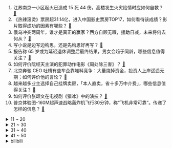 1. 江苏南京一小区起火已造成 15 死 44 伤，高楼发生火灾险情时应如何自救？ [:link:](https://www.zhihu.com/question/645650955)
2. 《热辣滚烫》票房超31.14亿，进入中国影史票房TOP17，如何看待该成绩？影片取得成功的因素有哪些？ [:link:](https://www.zhihu.com/question/645499882)
3. 俄乌冲突两周年，谁才是真正的赢家？西方自顾无暇，援助日减，未来将何去何从？ [:link:](https://www.zhihu.com/question/645690376)
4. 写小说是边写边构思，还是先构思好再写？ [:link:](https://www.zhihu.com/question/640080497)
5. 报告称 65 岁或为延迟退休调整后最终结果，男女会趋于同龄，哪些信息值得关注？ [:link:](https://www.zhihu.com/question/645685254)
6. 如何评价阮经天主演的犯罪动作电影《周处除三害》？ [:link:](https://www.zhihu.com/question/645672207)
7. 北京奔驰 CEO 吐槽有些车企靠堆料竞争：大量烧掉资金，投资人上岸遥遥无期；如何评价他的言论？ [:link:](https://www.zhihu.com/question/645344731)
8. 越来越多业主选择自己挂牌卖房，「本人直卖，省十多万中介费」，哪些信息值得关注？ [:link:](https://www.zhihu.com/question/645653207)
9. 如何评价张颂文在电视剧《猎冰》中的演技？ [:link:](https://www.zhihu.com/question/645237854)
10. 普京体验图-160M超声速战略轰炸机飞行30分钟，称“飞机非常可靠”。传递了怎样的信息？ [:link:](https://www.zhihu.com/question/645520340)
<details>
<summary>11 ~ 20</summary>

11. 媒体报道中学生发现微信「抢最大红包」秘诀，人数增多时越靠后，越容易获得手气最佳，具体情况如何？ [:link:](https://www.zhihu.com/question/645703852)
12. 假如有一个按钮，按下后意识会在一秒内度过1万年，随后彻底失忆并在新的城市里获得10亿美元，你会按吗？ [:link:](https://www.zhihu.com/question/645558803)
13. 为什么大家对香菜的评价这么两极分化？ [:link:](https://www.zhihu.com/question/645234985)
14. 从生物学角度来讲，为什么有人对香菜喜爱至极，有人却深恶痛绝？ [:link:](https://www.zhihu.com/question/645238325)
15. 中央广播电视总台《2024 年元宵晚会》，你最喜欢哪个节目？ [:link:](https://www.zhihu.com/question/645693030)
16. 杜月笙去世后，留给孟小冬的遗产并不多，孟小冬是如何谋生的呢？ [:link:](https://www.zhihu.com/question/498571350)
17. 国乒女队 3-2 战胜日本队夺得釜山世乒赛冠军，实现世乒赛女团六连冠，如何评价她们的发挥？ [:link:](https://www.zhihu.com/question/645728936)
18. 2024 LPL 春季赛JDG 1:2 BLG，如何评价这场比赛？ [:link:](https://www.zhihu.com/question/645703761)
19. “茶若能醉何须酒”，下一句该怎么写？ [:link:](https://www.zhihu.com/question/645669876)
20. 法检的员额制近两年会有所改变吗？ [:link:](https://www.zhihu.com/question/645279456)
</details>
<details>
<summary>21 ~ 30</summary>

21. 临床医学是最不看第一学历的专业吗? [:link:](https://www.zhihu.com/question/613102554)
22. 《崩坏：星穹铁道》的道具文案里，你发现了哪些容易错过的小细节？ [:link:](https://www.zhihu.com/question/645370673)
23. 真的有外科手术天才吗? [:link:](https://www.zhihu.com/question/644864242)
24. 南京通报火灾事故「 15 人遇难 44 人在院治疗，初查系电动车存放处起火引发」，哪些信息值得关注？ [:link:](https://www.zhihu.com/question/645643570)
25. 什么是偷换概念，能否举一个例子? [:link:](https://www.zhihu.com/question/313674369)
26. 如何评价《星穹铁道》新角色【砂金】被nga评论强度不足? [:link:](https://www.zhihu.com/question/645508263)
27. 23-24 赛季 NBA快船 101:95 灰熊，如何评价这场比赛？ [:link:](https://www.zhihu.com/question/645648707)
28. 进入第三年，乌克兰危机还要持续多久？当危机演变成持久战，谁能真的毫发无伤？ [:link:](https://www.zhihu.com/question/645652069)
29. 中国载人月球探测任务新飞行器名称确定，新一代载人飞船名叫梦舟，月面着陆器名叫揽月，哪些信息值得关注？ [:link:](https://www.zhihu.com/question/645654666)
30. 釜山世乒赛中国队 3:2 战胜韩国队，晋级男团决赛，如何评价他们的表现？ [:link:](https://www.zhihu.com/question/645688185)
</details>
<details>
<summary>31 ~ 40</summary>

31. 有哪些你一直不敢吃，吃到后觉得味道超赞的食物？ [:link:](https://www.zhihu.com/question/643098214)
32. 23-24 赛季 NBA马刺 118:123 湖人，如何评价这场比赛？ [:link:](https://www.zhihu.com/question/645662246)
33. 美法官裁定特朗普因民事欺诈案被处以 4.54 亿美元罚款，这意味着什么？将对特朗普带来哪些影响？ [:link:](https://www.zhihu.com/question/645651765)
34. 23-24 赛季 NBA黄蜂 84:97 勇士，如何评价这场比赛？ [:link:](https://www.zhihu.com/question/645658569)
35. 《三体》到底有多惊艳？ [:link:](https://www.zhihu.com/question/352509340)
36. AI 视频产品 Stable Video 正式开放公测，体验效果如何？ [:link:](https://www.zhihu.com/question/645505604)
37. 无畏Pro15 2024的华硕旋钮使用体验如何？对于AI修图剪视频是否有帮助？ [:link:](https://www.zhihu.com/question/645334337)
38. 西安、青岛获批成内地赴港澳「个人游」城市，3 月 6 日起可签发往来「个人旅游签注」，将带来哪些影响？ [:link:](https://www.zhihu.com/question/645535189)
39. 如果等你变优秀了，再去追喜欢的人，来得及吗？ [:link:](https://www.zhihu.com/question/644666660)
40. 如何评价河南卫视元宵晚会？你最喜欢哪个节目？有哪些看点？ [:link:](https://www.zhihu.com/question/645715012)
</details>
<details>
<summary>41 ~ 50</summary>

41. 巴菲特明确接班人，称雷格·阿贝尔在各方面都做好担任伯克希尔哈撒韦 CEO 的准备，哪些信息值得关注？ [:link:](https://www.zhihu.com/question/645725582)
42. 和氏璧，传国玉玺，九鼎，哪个历史价值更高？ [:link:](https://www.zhihu.com/question/642168634)
43. 如何看待春节期间屯券购物小城用户占比超六成，小城用户的线上消费习惯发生了哪些变化？ [:link:](https://www.zhihu.com/question/645625309)
44. 伊万科维奇出任中国国家男子足球队主教练，曾带领山东泰山中超夺冠，他会率领国足闯入世界杯决赛圈吗？ [:link:](https://www.zhihu.com/question/645663950)
45. 如何评价短剧《我在八零年代当后妈》？ [:link:](https://www.zhihu.com/question/644495661)
46. 张三丰和东方不败谁更恐怖? [:link:](https://www.zhihu.com/question/645253093)
47. 从 ChatGPT 到 Sora，为何 OpenAI 能连续打造出王炸级神器？ [:link:](https://www.zhihu.com/question/645556648)
48. 官方：阿根廷 3 月原定在中国进行的友谊赛移师至美国，对手为尼日利亚和萨尔瓦多，哪些信息值得关注？ [:link:](https://www.zhihu.com/question/645444720)
49. 什么阻止了氢气成为汽车内燃机燃料？ [:link:](https://www.zhihu.com/question/283960339)
50. 李鸿章应该知道签订《马关条约》对他意味着什么，但他为什么不拒绝呢？ [:link:](https://www.zhihu.com/question/645111426)
</details><details>
<summary>bilibili</summary>

</details>